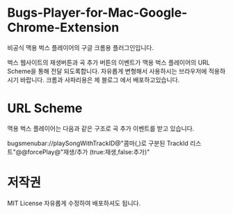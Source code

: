 Bugs-Player-for-Mac-Google-Chrome-Extension
===========================================

비공식 맥용 벅스 플레이어의 구글 크롬용 플러그인입니다.

벅스 웹사이트의 재생버튼과 곡 추가 버튼의 이벤트가 맥용 벅스 플레이어의 URL Scheme을 통해 전달 되도록합니다.
자유롭게 변형해서 사용하시는 브라우저에 적용하시기 바랍니다.
크롬과 사파리용은 제 블로그 에서 배포하고있습니다.

URL Scheme
==========
맥용 벅스 플레이어는 다음과 같은 구조로 곡 추가 이벤트를 받고 있습니다.

bugsmenubar://playSongWithTrackID@"콤마(,)로 구분된 TrackId 리스트"@@forcePlay@"재생/추가 (true:재생,false:추가)"

저작권
======
MIT License
자유롭게 수정하여 배포하셔도 됩니다.

